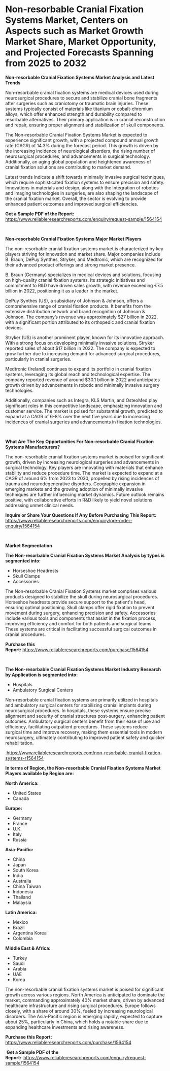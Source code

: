<p><h1>Non-resorbable Cranial Fixation Systems Market, Centers on Aspects such as Market Growth Market Share, Market Opportunity, and Projected Forecasts Spanning from 2025 to 2032</h1></p><p><strong>Non-resorbable Cranial Fixation Systems Market Analysis and Latest Trends</strong></p>
<p><p>Non-resorbable cranial fixation systems are medical devices used during neurosurgical procedures to secure and stabilize cranial bone fragments after surgeries such as craniotomy or traumatic brain injuries. These systems typically consist of materials like titanium or cobalt-chromium alloys, which offer enhanced strength and durability compared to resorbable alternatives. Their primary application is in cranial reconstruction and repair, ensuring proper alignment and stabilization of skull components.</p><p>The Non-resorbable Cranial Fixation Systems Market is expected to experience significant growth, with a projected compound annual growth rate (CAGR) of 14.3% during the forecast period. This growth is driven by the increasing incidence of neurological disorders, the rising number of neurosurgical procedures, and advancements in surgical technology. Additionally, an aging global population and heightened awareness of cranial fixation solutions are contributing to market demand.</p><p>Latest trends indicate a shift towards minimally invasive surgical techniques, which require sophisticated fixation systems to ensure precision and safety. Innovations in materials and design, along with the integration of robotics and imaging technologies in surgeries, are also shaping the landscape of the cranial fixation market. Overall, the sector is evolving to provide enhanced patient outcomes and improved surgical efficiencies.</p></p>
<p><strong>Get a Sample PDF of the Report:&nbsp;</strong> <a href="https://www.reliableresearchreports.com/enquiry/request-sample/1564154?utm_campaign=3108&utm_medium=2&utm_source=Github&utm_content=ia&utm_term=14042025&utm_id=non-resorbable-cranial-fixation-systems">https://www.reliableresearchreports.com/enquiry/request-sample/1564154</a></p>
<p>&nbsp;</p>
<p><strong>Non-resorbable Cranial Fixation Systems Major Market Players</strong></p>
<p><p>The non-resorbable cranial fixation systems market is characterized by key players striving for innovation and market share. Major companies include B. Braun, DePuy Synthes, Stryker, and Medtronic, which are recognized for their advanced product offerings and strong market presence.</p><p>B. Braun (Germany) specializes in medical devices and solutions, focusing on high-quality cranial fixation systems. Its strategic initiatives and commitment to R&D have driven sales growth, with revenue exceeding €7.5 billion in 2022, positioning it as a leader in the market.</p><p>DePuy Synthes (US), a subsidiary of Johnson & Johnson, offers a comprehensive range of cranial fixation products. It benefits from the extensive distribution network and brand recognition of Johnson & Johnson. The company’s revenue was approximately $27 billion in 2022, with a significant portion attributed to its orthopedic and cranial fixation devices.</p><p>Stryker (US) is another prominent player, known for its innovative approach. With a strong focus on developing minimally invasive solutions, Stryker reported sales of about $17 billion in 2022. The company is expected to grow further due to increasing demand for advanced surgical procedures, particularly in cranial surgeries.</p><p>Medtronic (Ireland) continues to expand its portfolio in cranial fixation systems, leveraging its global reach and technological expertise. The company reported revenue of around $30.1 billion in 2022 and anticipates growth driven by advancements in robotic and minimally invasive surgery technologies.</p><p>Additionally, companies such as Integra, KLS Martin, and OsteoMed play significant roles in this competitive landscape, emphasizing innovation and customer service. The market is poised for substantial growth, predicted to expand at a CAGR of 6-8% over the next five years due to increasing incidences of cranial surgeries and advancements in fixation technologies.</p></p>
<p>&nbsp;</p>
<p><strong>What Are The Key Opportunities For Non-resorbable Cranial Fixation Systems Manufacturers?</strong></p>
<p><p>The non-resorbable cranial fixation systems market is poised for significant growth, driven by increasing neurological surgeries and advancements in surgical technology. Key players are innovating with materials that enhance stability and reduce procedure time. The market is expected to expand at a CAGR of around 6% from 2023 to 2030, propelled by rising incidences of trauma and neurodegenerative disorders. Geographic expansion in emerging markets and the growing adoption of minimally invasive techniques are further influencing market dynamics. Future outlook remains positive, with collaborative efforts in R&D likely to yield novel solutions addressing unmet clinical needs.</p></p>
<p><strong>Inquire or Share Your Questions If Any Before Purchasing This Report:</strong> <a href="https://www.reliableresearchreports.com/enquiry/pre-order-enquiry/1564154?utm_campaign=3108&utm_medium=2&utm_source=Github&utm_content=ia&utm_term=14042025&utm_id=non-resorbable-cranial-fixation-systems">https://www.reliableresearchreports.com/enquiry/pre-order-enquiry/1564154</a></p>
<p>&nbsp;</p>
<p><strong>Market Segmentation</strong></p>
<p><strong>The Non-resorbable Cranial Fixation Systems Market Analysis by types is segmented into:</strong></p>
<p><ul><li>Horseshoe Headrests</li><li>Skull Clamps</li><li>Accessories</li></ul></p>
<p><p>The Non-resorbable Cranial Fixation Systems market comprises various products designed to stabilize the skull during neurosurgical procedures. Horseshoe headrests provide secure support to the patient's head, ensuring optimal positioning. Skull clamps offer rigid fixation to prevent movement during surgery, enhancing precision and safety. Accessories include various tools and components that assist in the fixation process, improving efficiency and comfort for both patients and surgical teams. These systems are critical in facilitating successful surgical outcomes in cranial procedures.</p></p>
<p><strong>Purchase this Report:&nbsp;</strong><a href="https://www.reliableresearchreports.com/purchase/1564154?utm_campaign=3108&utm_medium=2&utm_source=Github&utm_content=ia&utm_term=14042025&utm_id=non-resorbable-cranial-fixation-systems">https://www.reliableresearchreports.com/purchase/1564154</a></p>
<p>&nbsp;</p>
<p><strong>The Non-resorbable Cranial Fixation Systems Market Industry Research by Application is segmented into:</strong></p>
<p><ul><li>Hospitals</li><li>Ambulatory Surgical Centers</li></ul></p>
<p><p>Non-resorbable cranial fixation systems are primarily utilized in hospitals and ambulatory surgical centers for stabilizing cranial implants during neurosurgical procedures. In hospitals, these systems ensure precise alignment and security of cranial structures post-surgery, enhancing patient outcomes. Ambulatory surgical centers benefit from their ease of use and efficiency, facilitating outpatient procedures. These systems reduce surgical time and improve recovery, making them essential tools in modern neurosurgery, ultimately contributing to improved patient safety and quicker rehabilitation.</p></p>
<p><a href="https://www.reliableresearchreports.com/non-resorbable-cranial-fixation-systems-r1564154?utm_campaign=3108&utm_medium=2&utm_source=Github&utm_content=ia&utm_term=14042025&utm_id=non-resorbable-cranial-fixation-systems">&nbsp;https://www.reliableresearchreports.com/non-resorbable-cranial-fixation-systems-r1564154</a></p>
<p><strong>In terms of Region, the Non-resorbable Cranial Fixation Systems Market Players available by Region are:</strong></p>
<p>
    <p> <strong> North America: </strong>
        <ul>
            <li>United States</li>
            <li>Canada</li>
        </ul>
        </p> 
    <p> <strong> Europe: </strong>
        <ul>
            <li>Germany</li>
            <li>France</li>
            <li>U.K.</li>
            <li>Italy</li>
            <li>Russia</li>
        </ul>
        </p> 
    <p> <strong> Asia-Pacific: </strong>
        <ul>
            <li>China</li>
            <li>Japan</li>
            <li>South Korea</li>
            <li>India</li>
            <li>Australia</li>
            <li>China Taiwan</li>
            <li>Indonesia</li>
            <li>Thailand</li>
            <li>Malaysia</li>
        </ul>
        </p> 
    <p> <strong> Latin America: </strong>
        <ul>
            <li>Mexico</li>
            <li>Brazil</li>
            <li>Argentina Korea</li>
            <li>Colombia</li>
        </ul>
        </p> 
    <p> <strong> Middle East & Africa: </strong>
        <ul>
            <li>Turkey</li>
            <li>Saudi</li>
            <li>Arabia</li>
            <li>UAE</li>
            <li>Korea</li>
        </ul>
    </p>
    </p>
<p><p>The non-resorbable cranial fixation systems market is poised for significant growth across various regions. North America is anticipated to dominate the market, commanding approximately 40% market share, driven by advanced healthcare infrastructure and rising surgical procedures. Europe follows closely, with a share of around 30%, fueled by increasing neurological disorders. The Asia-Pacific region is emerging rapidly, expected to capture about 25%, particularly in China, which holds a notable share due to expanding healthcare investments and rising awareness.</p></p>
<p><strong>Purchase this Report: </strong><a href="https://www.reliableresearchreports.com/purchase/1564154?utm_campaign=3108&utm_medium=2&utm_source=Github&utm_content=ia&utm_term=14042025&utm_id=non-resorbable-cranial-fixation-systems">https://www.reliableresearchreports.com/purchase/1564154</a></p>
<p>&nbsp;<strong>Get a Sample PDF of the Report:&nbsp;&nbsp;</strong><a href="https://www.reliableresearchreports.com/enquiry/request-sample/1564154?utm_campaign=3108&utm_medium=2&utm_source=Github&utm_content=ia&utm_term=14042025&utm_id=non-resorbable-cranial-fixation-systems">https://www.reliableresearchreports.com/enquiry/request-sample/1564154</a></p>
<p><strong></strong></p>
<p><p></p><p></p><p></p></p>